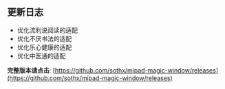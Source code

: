 ## 更新日志

- 优化流利说阅读的适配
- 优化不厌书法的适配
- 优化乐心健康的适配
- 优化中医通的适配



**完整版本请点击**: [https://github.com/sothx/mipad-magic-window/releases](https://github.com/sothx/mipad-magic-window/releases)
